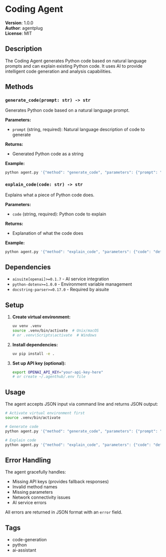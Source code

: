 # Coding Agent

**Version**: 1.0.0  
**Author**: agentplug  
**License**: MIT  

## Description

The Coding Agent generates Python code based on natural language prompts and can explain existing Python code. It uses AI to provide intelligent code generation and analysis capabilities.

## Methods

### `generate_code(prompt: str) -> str`

Generates Python code based on a natural language prompt.

**Parameters:**

- `prompt` (string, required): Natural language description of code to generate

**Returns:**

- Generated Python code as a string

**Example:**

```bash
python agent.py '{"method": "generate_code", "parameters": {"prompt": "Create a function that adds two numbers"}}'
```

### `explain_code(code: str) -> str`

Explains what a piece of Python code does.

**Parameters:**

- `code` (string, required): Python code to explain

**Returns:**

- Explanation of what the code does

**Example:**

```bash
python agent.py '{"method": "explain_code", "parameters": {"code": "def add_numbers(a, b): return a + b"}}'
```

## Dependencies

- `aisuite[openai]>=0.1.7` - AI service integration
- `python-dotenv>=1.0.0` - Environment variable management
- `docstring-parser>=0.17.0` - Required by aisuite

## Setup

1. **Create virtual environment:**

   ```bash
   uv venv .venv
   source .venv/bin/activate  # Unix/macOS
   # or .venv\Scripts\activate  # Windows
   ```

2. **Install dependencies:**

   ```bash
   uv pip install -e .
   ```

3. **Set up API key (optional):**

   ```bash
   export OPENAI_API_KEY="your-api-key-here"
   # or create ~/.agenthub/.env file
   ```

## Usage

The agent accepts JSON input via command line and returns JSON output:

```bash
# Activate virtual environment first
source .venv/bin/activate

# Generate code
python agent.py '{"method": "generate_code", "parameters": {"prompt": "Create a function that calculates factorial"}}'

# Explain code
python agent.py '{"method": "explain_code", "parameters": {"code": "def factorial(n): return 1 if n <= 1 else n * factorial(n-1)"}}'
```

## Error Handling

The agent gracefully handles:

- Missing API keys (provides fallback responses)
- Invalid method names
- Missing parameters
- Network connectivity issues
- AI service errors

All errors are returned in JSON format with an `error` field.

## Tags

- code-generation
- python
- ai-assistant
